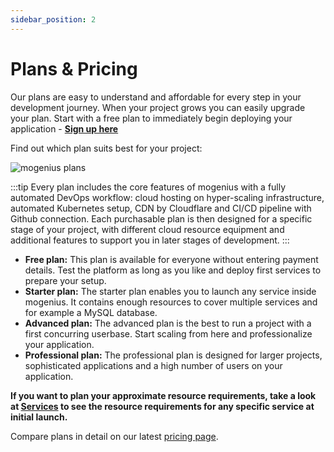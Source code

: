 ```yaml
---
sidebar_position: 2
---
```


# Plans & Pricing

Our plans are easy to understand and affordable for every step in your development journey. When your project grows you can easily upgrade your plan. Start with a free plan to immediately begin deploying your application - [**Sign up here**](https://www.mogenius.com/en/contact/register-for-beta)

  
Find out which plan suits best for your project:

![mogenius plans](https://api.mogenius.com/file/id/77aaf3ff-2fec-4158-a2cf-1a85f850c31f)

:::tip 
Every plan includes the core features of mogenius with a fully automated DevOps workflow: cloud hosting on hyper-scaling infrastructure, automated Kubernetes setup, CDN by Cloudflare and CI/CD pipeline with Github connection. Each purchasable plan is then designed for a specific stage of your project, with different cloud resource equipment and additional features to support you in later stages of development.
:::

- **Free plan:** This plan is available for everyone without entering payment details. Test the platform as long as you like and deploy first services to prepare your setup.
- **Starter plan:** The starter plan enables you to launch any service inside mogenius. It contains enough resources to cover multiple services and for example a MySQL database. 
- **Advanced plan:** The advanced plan is the best to run a project with a first concurring userbase. Start scaling from here and professionalize your application.
- **Professional plan:** The professional plan is designed for larger projects, sophisticated applications and a high number of users on your application. 

**If you want to plan your approximate resource requirements, take a look at [Services](./../services/service-overview.md) to see the resource requirements for any specific service at initial launch.**

Compare plans in detail on our latest [pricing page](https://mogenius.com/pricing).
